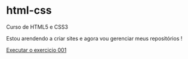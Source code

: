 # html-css
 Curso de HTML5 e CSS3

Estou arendendo a criar sites e agora vou gerenciar meus repositórios !


<a href="https://leomarquessilva.github.io/html-css/exercicios/ex001/index.html">Executar o exercicio 001</a>